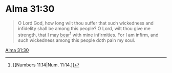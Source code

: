 # Alma 31:30

> O Lord God, how long wilt thou suffer that such wickedness and infidelity shall be among this people? O Lord, wilt thou give me strength, that I may <u>bear</u>[^a] with mine infirmities. For I am infirm, and such wickedness among this people doth pain my soul.

[Alma 31:30](https://www.churchofjesuschrist.org/study/scriptures/bofm/alma/31?lang=eng&id=p30#p30)


[^a]: [[Numbers 11.14|Num. 11:14.]]
